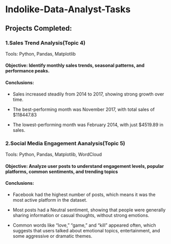 # Indolike-Data-Analyst-Tasks

## Projects Completed:
### 1.Sales Trend Analysis(Topic 4)

Tools: Python, Pandas, Matplotlib

#### Objective: Identify monthly sales trends, seasonal patterns, and performance peaks.

#### Conclusions: 
- Sales increased steadily from 2014 to 2017, showing strong growth over time.

- The best-performing month was November 2017, with total sales of $118447.83

- The lowest-performing month was February 2014, with just $4519.89 in sales.

### 2.Social Media Engagement Aanalysis(Topic 5)

Tools: Python, Pandas, Matplotlib, WordCloud

#### Objective: Analyze user posts to understand engagement levels, popular platforms, common sentiments, and trending topics

#### Conclusions: 
- Facebook had the highest number of posts, which means it was the most active platform in the dataset.

- Most posts had a Neutral sentiment, showing that people were generally sharing information or casual thoughts, without strong emotions.

- Common words like “love,” “game,” and “kill” appeared often, which suggests that users talked about emotional topics, entertainment, and some aggressive or dramatic themes.


